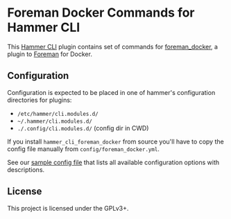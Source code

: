 Foreman Docker Commands for Hammer CLI
=========================================

This [Hammer CLI](https://github.com/theforeman/hammer-cli) plugin contains
set of commands for [foreman_docker](https://github.com/theforeman/foreman_docker),
a plugin to [Foreman](http://theforeman.org/) for Docker.

Configuration
-------------

Configuration is expected to be placed in one of hammer's configuration directories for plugins:
- `/etc/hammer/cli.modules.d/`
- `~/.hammer/cli.modules.d/`
- `./.config/cli.modules.d/` (config dir in CWD)

If you install `hammer_cli_foreman_docker` from source you'll have to copy the config file manually
from `config/foreman_docker.yml`.

See our [sample config file](https://github.com/theforeman/hammer_cli_foreman_docker/blob/master/config/foreman_docker.yml)
that lists all available configuration options with descriptions.


License
-------

This project is licensed under the GPLv3+.
